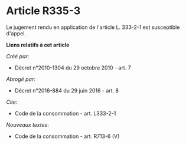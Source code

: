 # Article R335-3

Le jugement rendu en application de l'article L. 333-2-1 est susceptible d'appel.

**Liens relatifs à cet article**

_Créé par_:

  - Décret n°2010-1304 du 29 octobre 2010 - art. 7

_Abrogé par_:

  - Décret n°2016-884 du 29 juin 2016 - art. 8

_Cite_:

  - Code de la consommation - art. L333-2-1

_Nouveaux textes_:

  - Code de la consommation - art. R713-6 (V)
